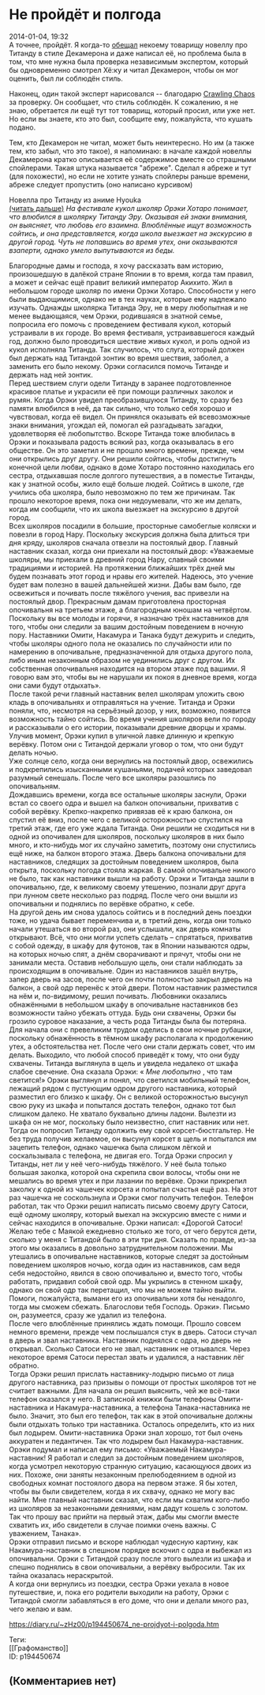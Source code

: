Не пройдёт и полгода
====================

  
2014-01-04, 19:32  
 А точнее, пройдёт. Я когда-то  [обещал](Д.%20Боккаччо%20%20Декамерон%20(ок.%201350%20(!))#^c622409054)  некоему товарищу новеллу про Титанду в стиле Декамерона и даже написал её, но проблема была в том, что мне нужна была проверка независимым экспертом, который бы одновременно смотрел Хё:ку и читал Декамерон, чтобы он мог оценить, был ли соблюдён стиль.   
   
 Наконец, один такой эксперт нарисовался -- благодарю  [Crawling Chaos](http://degozaru.diary.ru "de gozaru")  за проверку. Он сообщает, что стиль соблюдён. К сожалению, я не знаю, обретается ли ещё тут тот товарищ, который просил, или уже нет. Но если вы знаете, кто это был, сообщите ему, пожалуйста, что кушать подано.   
   
 Тем, кто Декамерон не читал, может быть неинтересно. Но им (а также тем, кто забыл, что это такое), я напоминаю: в начале каждой новеллы Декамерона кратко описывается её содержимое вместе со страшными спойлерами. Такая штука называется "абреже". Сделал я абреже и тут (для похожести), но если не хотите узнать спойлеры раньше времени, абреже следует пропустить (оно написано курсивом)   
   
  Новелла про Титанду из аниме Hyouka    
  [(читать дальше)](https://zHz00.diary.ru/p194450674.htm?index=1#linkmore194450674m1)      *На фестивале кукол школяр Орэки Хотаро понимает, что влюбился в школярку Титанду Эру. Оказывая ей знаки внимания, он выясняет, что любовь его взаимна. Влюблённые ищут возможность сойтись, и она представляется, когда школа выезжает на экскурсию в другой город. Чуть не попавшись во время утех, они оказываются взаперти, однако умело выпутываются из беды.*     
   
 Благородные дамы и господа, я хочу рассказать вам историю, произошедшую в далёкой стране Японии в то время, когда там правил, а может и сейчас ещё правит великий император Акихито. Жил в небольшом городе школяр по имени Орэки Хотаро. Способности у него были выдающимися, однако не в тех науках, которые ему надлежало изучать. Однажды школярка Титанда Эру, не в меру любопытная и не менее выдающаяся, чем Орэки, родившаяся в знатной семье, попросила его помочь с проведением фестиваля кукол, который устраивали в их городе. Во время фестиваля, устраивавшегося каждый год, должно было проводиться шествие живых кукол, и роль одной из кукол исполняла Титанда. Так случилось, что слуга, который должен был держать над Титандой зонтик во время шествия, заболел, а заменить его было некому. Орэки согласился помочь Титанде и держать над ней зонтик.   
 Перед шествием слуги одели Титанду в заранее подготовленное красивое платье и украсили её при помощи различных заколок и румян. Когда Орэки увидел преобразившуюся Титанду, то сразу без памяти влюбился в неё, да так сильно, что только себя хорошо и чувствовал, когда её видел. Он принялся оказывать ей всевозможные знаки внимания, угождал ей, помогал ей разгадывать загадки, удовлетворяя её любопытство. Вскоре Титанда тоже влюбилась в Орэки и показывала радость всякий раз, когда оказывалась в его обществе. Он это заметил и не прошло много времени, прежде, чем они открылись друг другу. Они решили сойтись, чтобы достигнуть конечной цели любви, однако в доме Хотаро постоянно находилась его сестра, отдыхавшая после долгого путешествия, а в поместье Титанды, как у знатной особы, жило ещё больше людей. Сойтись в школе, где учились оба школяра, было невозможно по тем же причинам. Так прошло некоторое время, пока они недоумевали, что же им делать, когда им сообщили, что их школа выезжает на экскурсию в другой город.   
 Всех школяров посадили в большие, просторные самобеглые коляски и повезли в город Нару. Поскольку экскурсия должна была длиться три дня кряду, школяров сначала отвезли на постоялый двор. Главный наставник сказал, когда они приехали на постоялый двор: «Уважаемые школяры, мы приехали в древний город Нару, славный своими традициями и историей. На протяжении ближайших трёх дней мы будем познавать этот город и нравы его жителей. Надеюсь, это учение будет вам полезно в вашей дальнейшей жизни. Дабы вам было, где освежиться и почивать после тяжёлого учения, вас привезли на постоялый двор. Прекрасным дамам приготовлена просторная опочивальня на третьем этаже, а благородным юношам на четвёртом. Поскольку вы все молоды и горячи, я назначаю трёх наставников для того, чтобы они следили за вашим достойным поведением в ночную пору. Наставники Омити, Накамура и Танака будут дежурить и следить, чтобы школяры одного пола не оказались по случайности или по намерению в опочивальне, предназначенной для отдыха другого пола, либо иным незаконным образом не уединились друг с другом. Их собственная опочивальня находится на втором этаже под вашими. Я говорю вам это, чтобы вы не нарушали их покоя в дневное время, когда они сами будут отдыхать».   
 После такой речи главный наставник велел школярам уложить свою кладь в опочивальнях и отправляться на учение. Титанда и Орэки поняли, что, несмотря на серьёзный дозор, у них, возможно, появится возможность тайно сойтись. Во время учения школяров вели по городу и рассказывали о его истории, показывали древние дворцы и храмы. Улучив момент, Орэки купил в уличной лавке длинную и крепкую верёвку. Потом они с Титандой держали уговор о том, что они будут делать ночью.   
 Уже солнце село, когда они вернулись на постоялый двор, освежились и подкрепились изысканными кушаньями, подачей которых заведовал разумный сенешаль. После чего все школяры разошлись по опочивальням.   
 Дождавшись времени, когда все остальные школяры заснули, Орэки встал со своего одра и вышел на балкон опочивальни, прихватив с собой верёвку. Крепко-накрепко привязав её к краю балкона, он спустил её вниз, после чего с великой осторожностью спустился на третий этаж, где его уже ждала Титанда. Они решили не сходиться ни в одной из опочивален для школяров, поскольку школяров в них было много, и кто-нибудь мог их случайно заметить, поэтому они спустились ещё ниже, на балкон второго этажа. Дверь балкона опочивальни для наставников, следящих за достойным поведением школяров, была открыта, поскольку погода стояла жаркая. В самой опочивальне никого не было, так как наставники вышли на работу. Орэки и Титанда зашли в опочивальню, где, к великому своему утешению, познали друг друга при лунном свете несколько раз подряд. После чего они вышли из опочивальни и поднялись по верёвке обратно, к себе.   
 На другой день им снова удалось сойтись и в последний день поездки тоже, но удача бывает переменчива и, в третий день, когда они только начали утешаться во второй раз, они услышали, как дверь комнаты открывают. Всё, что они могли успеть сделать – спрятаться, прихватив с собой одежду, в шкафу для футонов, так в Японии называются одры, на которых ночью спят, а днём сворачивают и прячут, чтобы они не занимали места. Оставив небольшую щель, они стали наблюдать за происходящим в опочивальне. Один из наставников зашёл внутрь, запер дверь на засов, после чего он почти полностью закрыл дверь на балкон, а свой одр перенёс к этой двери. Потом наставник разместился на нём и, по-видимому, решил почивать. Любовники оказались обнажёнными в небольшом шкафу в опочивальне наставников без возможности тайно убежать оттуда. Будь они схвачены, Орэки бы грозило суровое наказание, а честь рода Титанды была бы потеряна. Для начала они с превеликим трудом оделись в свои ночные рубашки, поскольку обнажённость в тёмном шкафу располагала к продолжению утех, а обстоятельства нет. После чего они стали держать совет, что им делать. Выходило, что любой способ приведёт к тому, что они буду схвачены. Титанда выглянула в щель и увидела недалеко от шкафа слабое свечение. Она сказала Орэки: «  *Мне любопытно*  , что там светится!» Орэки выглянул и понял, что светился мобильный телефон, лежащий рядом с пустующим одром другого наставника, который разместил его близко к шкафу. Он с великой осторожностью высунул свою руку из шкафа и попытался достать телефон, однако тот был слишком далеко. Не хватало буквально длины ладони. Вылезти из шкафа он не мог, поскольку было неизвестно, спит наставник или нет. Тогда он попросил Титанду одолжить ему свой корсет-бюстгальтер. Не без труда получив желаемое, он высунул корсет в щель и попытался им зацепить телефон, однако чашечка была слишком лёгкой и соскальзывала с телефона, не двигая его. Тогда Орэки спросил у Титанды, нет ли у неё чего-нибудь тяжёлого. У неё была только большая заколка, которой она скрепила свои волосы, чтобы они не мешались во время утех и при лазании по верёвке. Орэки прикрепил заколку к одной из чашечек корсета и попытал счастья ещё раз. На этот раз чашечка не соскользнула и Орэки смог получить телефон. Телефон работал, так что Орэки решил написать письмо своему другу Сатоси, ещё одному школяру, который выехал на экскурсию вместе с ними и сейчас находился в опочивальне. Орэки написал: «Дорогой Сатоси! Желаю тебе с Маякой ежедневно столько же того, от чего берутся дети, сколько у меня с Титандой было в эти три дня. Сказать по правде, из-за этого мы оказались в довольно затруднительном положении. Мы утешались в опочивальне наставников, которые следят за достойным поведением школяров ночью, когда один из наставников, сам ведя себя недостойно, явился в свою опочивальню и, вместо того, чтобы работать, придавил собой свой одр. Мы укрылись в стенном шкафу, однако он свой одр так перетащил, что мы не можем тайно выйти. Помоги, пожалуйста, вымани его из опочивальни хотя бы ненадолго, тогда мы сможем сбежать. Благослови тебя Господь. Орэки». Письмо он, разумеется, сразу же удалил из телефона.   
 После чего влюблённые принялись ждать помощи. Прошло совсем немного времени, прежде чем послышался стук в дверь. Сатоси стучал в дверь и звал наставника. Наставник поднялся с одра, но дверь не открывал. Сколько Сатоси его не звал, наставник не отзывался. Через некоторое время Сатоси перестал звать и удалился, а наставник лёг обратно.   
 Тогда Орэки решил прислать наставнику-лодырю письмо от лица другого наставника, раз призывы о помощи от простых школяров тот не считает важными. Для начала он решил выяснить, чей же всё-таки телефон оказался у него. В записной книжки были телефоны Омити-наставника и Накамура-наставника, а телефона Танака-наставника не было. Значит, это был его телефон, так как в этой опочивальне должны были отдыхать только три наставника. Осталось определить, кто из них был лодырем. Омити-наставника Орэки знал хорошо, тот был очень аккуратен и педантичен. Так что лодырем был Накамура-наставник. Орэки подумал и написал ему письмо: «Уважаемый Накамура-наставник! Я работал и следил за достойным поведением школяров, когда усмотрел некоторую странную ситуацию, касающуюся двоих из них. Похоже, они заняты незаконным прелюбодеянием в одной из свободных комнат постоялого двора на первом этаже. Я бы хотел, чтобы вы были свидетелем, когда я их схвачу, однако не могу вас найти. Мне главный наставник сказал, что если мы схватим кого-либо из школяров за незаконными деяниями, нам дадут кошель с золотом. Так что прошу вас прийти на первый этаж, дабы мы смогли вместе схватить их, ибо свидетели в случае поимки очень важны. С уважением, Танака».   
 Орэки отправил письмо и вскоре наблюдал чудесную картину, как Накамура-наставник в спешном порядке вскочил с одра и выбежал из опочивальни. Орэки с Титандой сразу после этого вылезли из шкафа и спешно поднялись в свои опочивальни, а верёвку выбросили. Так их тайна оказалась нераскрытой.   
 А когда они вернулись из поездки, сестра Орэки уехала в новое путешествие, и, пока его родители выходили на работу, Орэки с Титандой смогли забавляться в его доме, что они и делали много раз, чего желаю и вам.   
     
  
<https://diary.ru/~zHz00/p194450674_ne-projdyot-i-polgoda.htm>  
  
Теги:  
[[Графоманство]]  
ID: p194450674  


(Комментариев нет)
------------------